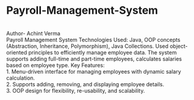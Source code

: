 # Payroll-Management-System
<br>
Author- Achint Verma
<br>
Payroll Management System
Technologies Used: Java, OOP concepts (Abstraction, Inheritance, Polymorphism), Java Collections. Used object-oriented principles to efficiently manage employee data. The system supports adding full-time and part-time
employees, calculates salaries based on employee type.
Key Features:
<br>
1. Menu-driven interface for managing employees with dynamic salary calculation. <br>
2. Supports adding, removing, and displaying employee details. <br>
3. OOP design for flexibility, re-usability, and scalability.

